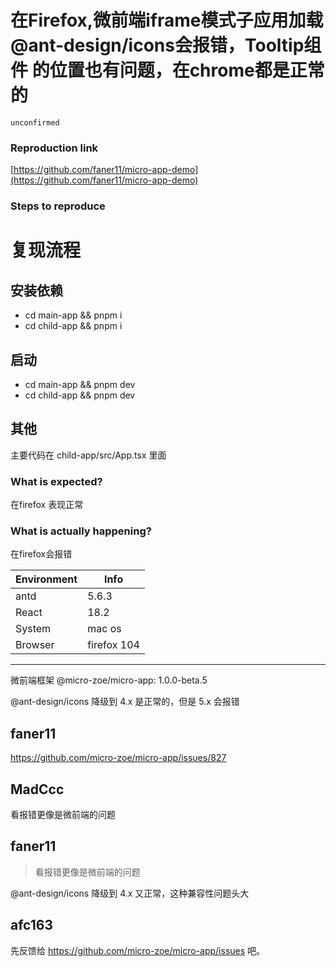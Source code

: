 # 在Firefox,微前端iframe模式子应用加载 @ant-design/icons会报错，Tooltip组件 的位置也有问题，在chrome都是正常的

`unconfirmed`

### Reproduction link

[https://github.com/faner11/micro-app-demo](https://github.com/faner11/micro-app-demo)

### Steps to reproduce

# 复现流程

## 安装依赖

- cd main-app && pnpm i
- cd child-app && pnpm i

## 启动

- cd main-app && pnpm dev
- cd child-app && pnpm dev

## 其他

主要代码在 child-app/src/App.tsx 里面

### What is expected?

在firefox 表现正常

### What is actually happening?

在firefox会报错

| Environment | Info        |
| ----------- | ----------- |
| antd        | 5.6.3       |
| React       | 18.2        |
| System      | mac os      |
| Browser     | firefox 104 |

---

微前端框架 @micro-zoe/micro-app: 1.0.0-beta.5

@ant-design/icons 降级到 4.x 是正常的，但是 5.x 会报错

<!-- generated by ant-design-issue-helper. DO NOT REMOVE -->

## faner11

https://github.com/micro-zoe/micro-app/issues/827

## MadCcc

看报错更像是微前端的问题

## faner11

> 看报错更像是微前端的问题

@ant-design/icons 降级到 4.x 又正常，这种兼容性问题头大

## afc163

先反馈给 https://github.com/micro-zoe/micro-app/issues 吧。
